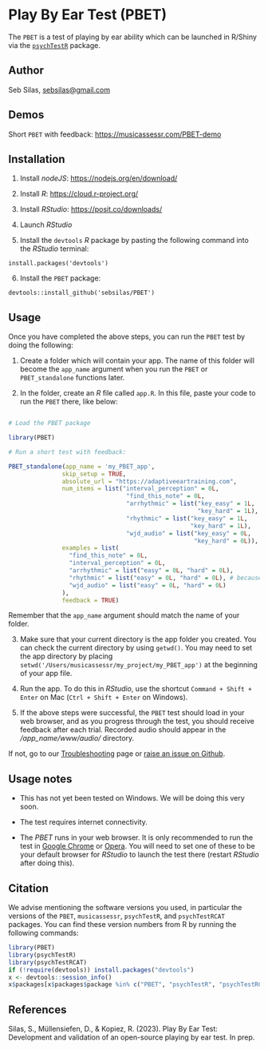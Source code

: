 # Play By Ear Test (PBET)

The `PBET` is a test of playing by ear ability which can be launched in R/Shiny via the [`psychTestR`](https://github.com/pmcharrison/psychTestR) package.

## Author

Seb Silas, [sebsilas@gmail.com](mailto:sebsilas@gmail.com)

## Demos

Short `PBET` with feedback: https://musicassessr.com/PBET-demo

<!-- Prototype adaptive-`PBET`(*aPBET*) with feedback: https://adaptiveeartraining.com/aPBET -->

## Installation

1. Install *nodeJS*: https://nodejs.org/en/download/

2. Install *R*: https://cloud.r-project.org/

3. Install *RStudio*: https://posit.co/downloads/

4. Launch *RStudio*

5. Install the `devtools` *R* package by pasting the following command into the *RStudio* terminal:

`install.packages('devtools')`

6. Install the `PBET` package:

`devtools::install_github('sebsilas/PBET')`


## Usage

Once you have completed the above steps, you can run the `PBET` test by doing the following:

1. Create a folder which will contain your app. The name of this folder will become the `app_name` argument when you run the `PBET` or `PBET_standalone` functions later.

2. In the folder, create an *R* file called `app.R`. In this file, paste your code to run the `PBET` there, like below:


``` r

# Load the PBET package

library(PBET)

# Run a short test with feedback:

PBET_standalone(app_name = 'my_PBET_app',
               skip_setup = TRUE,
               absolute_url = "https://adaptiveeartraining.com",
               num_items = list("interval_perception" = 0L,
                                 "find_this_note" = 0L,
                                 "arrhythmic" = list("key_easy" = 1L,
                                                     "key_hard" = 1L),
                                 "rhythmic" = list("key_easy" = 1L,
                                                   "key_hard" = 1L),
                                 "wjd_audio" = list("key_easy" = 0L,
                                                    "key_hard" = 0L)),
               examples = list(
                 "find_this_note" = 0L,
                 "interval_perception" = 0L,
                 "arrhythmic" = list("easy" = 0L, "hard" = 0L),
                 "rhythmic" = list("easy" = 0L, "hard" = 0L), # because it's effectively the same task as arrhythmic
                 "wjd_audio" = list("easy" = 0L, "hard" = 0L)
               ),
               feedback = TRUE)

```

Remember that the `app_name` argument should match the name of your folder.

3. Make sure that your current directory is the app folder you created. You can check the current directory by using `getwd()`. You may need to set the app directory by placing `setwd('/Users/musicassessr/my_project/my_PBET_app')` at the beginning of your app file. 

4. Run the app. To do this in *RStudio*, use the shortcut `Command + Shift + Enter` on Mac (`Ctrl + Shift + Enter` on Windows).


5. If the above steps were successful, the `PBET` test should load in your web browser, and as you progress through the test, you should receive feedback after each trial. Recorded audio should appear in the */app_name/www/audio/* directory.

If not, go to our [Troubleshooting]() page or [raise an issue on Github](https://github.com/sebsilas/PBET/issues).

## Usage notes

- This has not yet been tested on Windows. We will be doing this very soon.

- The test requires internet connectivity. 

- The *PBET* runs in your web browser. It is only recommended to run the test in [Google Chrome](https://www.google.com/chrome/) or [Opera](https://www.opera.com/download). You will need to set one of these to be your default browser for *RStudio* to launch the test there (restart *RStudio* after doing this).



## Citation

We advise mentioning the software versions you used,
in particular the versions of the `PBET`, `musicassessr`, `psychTestR`, and `psychTestRCAT` packages.
You can find these version numbers from R by running the following commands:

```r
library(PBET)
library(psychTestR)
library(psychTestRCAT)
if (!require(devtools)) install.packages("devtools")
x <- devtools::session_info()
x$packages[x$packages$package %in% c("PBET", "psychTestR", "psychTestRCAT"), ]
```

## References
 
 
Silas, S., Müllensiefen, D., & Kopiez, R. (2023). Play By Ear Test: Development and validation of an open-source playing by ear test. In prep.

